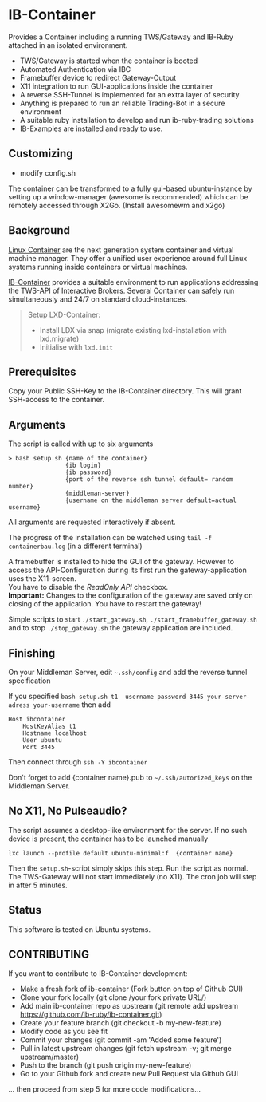 # IB-Container

Provides a Container including a running TWS/Gateway  and IB-Ruby attached in an isolated environment. 

* TWS/Gateway is started when the container is booted
* Automated Authentication via IBC
* Framebuffer device to redirect Gateway-Output
* X11 integration to run GUI-applications inside the container
* A reverse SSH-Tunnel is implemented for an extra layer of security
* Anything is prepared to run an reliable Trading-Bot in a secure environment
* A suitable ruby installation to develop and run ib-ruby-trading solutions
* IB-Examples are installed and ready to use.

## Customizing
* modify config.sh

The container can be transformed to a fully gui-based ubuntu-instance by setting up a window-manager (awesome is recommended) which can be remotely accessed through X2Go. (Install awesomewm and x2go)

## Background

[Linux Container](https://linuxcontainers.org/)  are the next generation system container and virtual machine manager.
They offer a unified user experience around full Linux systems running inside containers or virtual machines.

[IB-Container](https://github.com/ib-ruby/ib-container) provides a suitable environment to run applications addressing 
the TWS-API of Interactive Brokers. Several Container can safely run simultaneously and 24/7 on standard cloud-instances. 

> Setup LXD-Container:
>  * Install LDX via snap  (migrate existing lxd-installation with lxd.migrate)
>  * Initialise with `lxd.init`


## Prerequisites

Copy your Public SSH-Key to the IB-Container directory. This will grant SSH-access to the container.


## Arguments

The script is called with up to six arguments

```
> bash setup.sh {name of the container}  
                {ib login}
                {ib password}
                {port of the reverse ssh tunnel default= random number}
                {middleman-server}
                {username on the middleman server default=actual username}

```
All arguments are requested interactively if absent.

The progress of the installation can be watched using `tail -f containerbau.log`  (in a different terminal)

A framebuffer is installed to hide the GUI of the gateway. However to access the API-Configuration during its first run the gateway-application uses the X11-screen.  
You have to disable the _ReadOnly API_ checkbox.  
**Important:** Changes to the configuration of the gateway are saved only  on  closing of the application. You have to restart the gateway!


Simple scripts to start `./start_gateway.sh`, `./start_framebuffer_gateway.sh` and to stop `./stop_gateway.sh` the 
gateway application are included. 

## Finishing

On your Middleman Server, edit `~.ssh/config` and add the reverse tunnel specification

If you specified `bash setup.sh t1  username password 3445 your-server-adress your-username` then add
 
```
Host ibcontainer
    HostKeyAlias t1
    Hostname localhost
    User ubuntu
    Port 3445
``` 
Then connect through `ssh -Y ibcontainer`

Don't forget to add {container name}.pub to `~/.ssh/autorized_keys` on the Middleman Server. 

## No X11, No Pulseaudio?

The script assumes a desktop-like environment for the server. If no such device is present, the container has to be launched manually
```
lxc launch --profile default ubuntu-minimal:f  {container name}
```
Then the `setup.sh`-script simply skips this step. Run the script as normal. 
The TWS-Gateway will not start immediately (no X11). The cron job will step in after 5 minutes.

## Status

This  software is tested on Ubuntu systems. 


## CONTRIBUTING

If you want to contribute to IB-Container development:

  *  Make a fresh fork of ib-container (Fork button on top of Github GUI)
  *  Clone your fork locally (git clone /your fork private URL/)
  *  Add main ib-container repo as upstream (git remote add upstream https://github.com/ib-ruby/ib-container.git)
  *  Create your feature branch (git checkout -b my-new-feature)
  *  Modify code as you see fit
  *  Commit your changes (git commit -am 'Added some feature')
  *  Pull in latest upstream changes (git fetch upstream -v; git merge upstream/master)
  *  Push to the branch (git push origin my-new-feature)
  *  Go to your Github fork and create new Pull Request via Github GUI

... then proceed from step 5 for more code modifications... 


